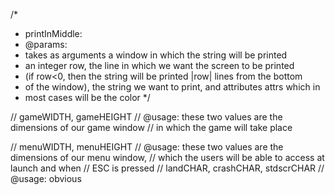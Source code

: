 /* 
 * printInMiddle:
 * @params:
 * takes as arguments a window in which the string will be printed
 *  an integer row, the line in which we want the screen to be printed
 * (if row<0, then the string will be printed |row| lines from the bottom 
 * of the window), the string we want to print, and attributes attrs which in 
 * most cases will be the color
 */


// gameWIDTH, gameHEIGHT
//		@usage: these two values are the dimensions of our game window
//				in which the game will take place

// menuWIDTH, menuHEIGHT
//		@usage: these two values are the dimensions of our menu window, 
//				which the users will be able to access at launch and when
//				ESC is pressed
// landCHAR, crashCHAR, stdscrCHAR
// 		@usage: obvious
